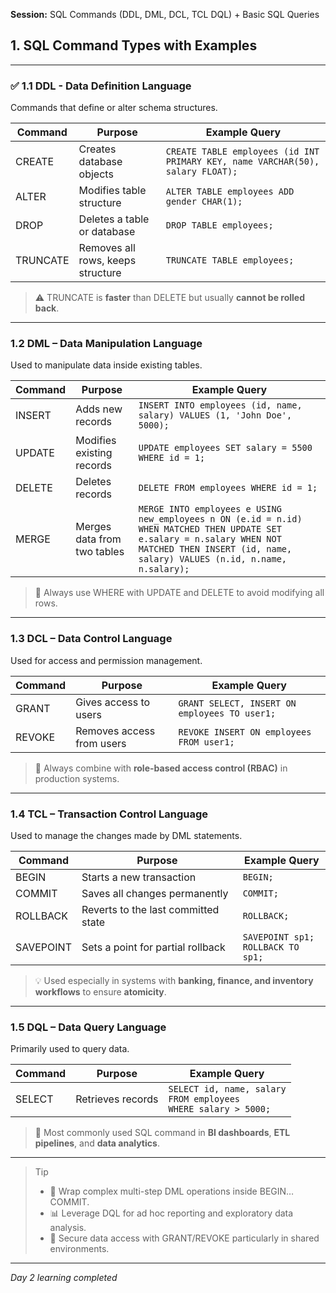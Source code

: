 **Session:** SQL Commands (DDL, DML, DCL, TCL DQL) + Basic SQL Queries

## **1. SQL Command Types with Examples**

---

### **✅ 1.1 DDL - Data Definition Language**

Commands that define or alter schema structures.

| **Command** | **Purpose**                       | **Example Query**                                                              |
| ----------- | --------------------------------- | ------------------------------------------------------------------------------ |
| CREATE      | Creates database objects          | `CREATE TABLE employees (id INT PRIMARY KEY, name VARCHAR(50), salary FLOAT);` |
| ALTER       | Modifies table structure          | `ALTER TABLE employees ADD gender CHAR(1);`                                    |
| DROP        | Deletes a table or database       | `DROP TABLE employees;`                                                        |
| TRUNCATE    | Removes all rows, keeps structure | `TRUNCATE TABLE employees;`                                                    |

> ⚠️ TRUNCATE is **faster** than DELETE but usually **cannot be rolled back**.

---

### **1.2 DML –** **Data Manipulation Language**

Used to manipulate data inside existing tables.

| Command | Purpose                     | **Example Query**                                                                                                                                                                                 |
| ------- | --------------------------- | ------------------------------------------------------------------------------------------------------------------------------------------------------------------------------------------------- |
| INSERT  | Adds new records            | `INSERT INTO employees (id, name, salary) VALUES (1, 'John Doe', 5000);`                                                                                                                          |
| UPDATE  | Modifies existing records   | `UPDATE employees SET salary = 5500 WHERE id = 1;`                                                                                                                                                |
| DELETE  | Deletes records             | `DELETE FROM employees WHERE id = 1;`                                                                                                                                                             |
| MERGE   | Merges data from two tables | `MERGE INTO employees e USING new_employees n ON (e.id = n.id) WHEN MATCHED THEN UPDATE SET e.salary = n.salary WHEN NOT MATCHED THEN INSERT (id, name, salary) VALUES (n.id, n.name, n.salary);` |


> 🧠 Always use WHERE with UPDATE and DELETE to avoid modifying all rows.

---

### **1.3 DCL –** **Data Control Language**

Used for access and permission management.

| **Command** | **Purpose**               | **Example Query**                             |
| ----------- | ------------------------- | --------------------------------------------- |
| GRANT       | Gives access to users     | `GRANT SELECT, INSERT ON employees TO user1;` |
| REVOKE      | Removes access from users | `REVOKE INSERT ON employees FROM user1;`      |

> 🔐 Always combine with **role-based access control (RBAC)** in production systems.

---

### **1.4 TCL – Transaction Control Language**

Used to manage the changes made by DML statements.

| **Command** | **Purpose**                         | **Example Query**                      |
| ----------- | ----------------------------------- | -------------------------------------- |
| BEGIN       | Starts a new transaction            | `BEGIN;`                               |
| COMMIT      | Saves all changes permanently       | `COMMIT;`                              |
| ROLLBACK    | Reverts to the last committed state | `ROLLBACK;`                            |
| SAVEPOINT   | Sets a point for partial rollback   | `SAVEPOINT sp1;`<br>`ROLLBACK TO sp1;` |

> 💡 Used especially in systems with **banking, finance, and inventory workflows** to ensure **atomicity**.

---

### **1.5 DQL – Data Query Language**

Primarily used to query data.

| **Command** | **Purpose**       | **Example Query**                                                        |
| ----------- | ----------------- | ------------------------------------------------------------------------ |
| SELECT      | Retrieves records | `SELECT id, name, salary`<br>`FROM employees `<br>`WHERE salary > 5000;` |

> 🧠 Most commonly used SQL command in **BI dashboards**, **ETL pipelines**, and **data analytics**.

---

> Tip
> - 🔁 Wrap complex multi-step DML operations inside BEGIN…COMMIT.
> - 📊 Leverage DQL for ad hoc reporting and exploratory data analysis.
> - 🔐 Secure data access with GRANT/REVOKE particularly in shared environments.

---
*Day 2 learning completed*